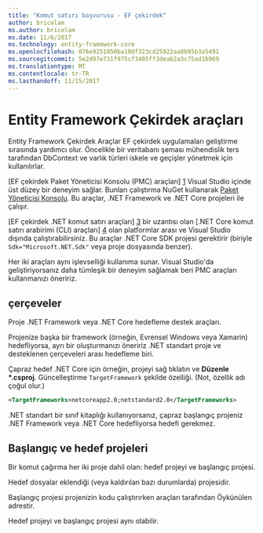 ```yaml
---
title: "Komut satırı başvurusu - EF çekirdek"
author: bricelam
ms.author: bricelam
ms.date: 11/6/2017
ms.technology: entity-framework-core
ms.openlocfilehash: 076e9251850ba10df323cd25922aa8b95b3a5491
ms.sourcegitcommit: 5e2d97e731f975cf3405ff3deab2a3c75ad1b969
ms.translationtype: MT
ms.contentlocale: tr-TR
ms.lasthandoff: 11/15/2017
---
```

<a name="entity-framework-core-tools"></a>Entity Framework Çekirdek araçları
===========================
Entity Framework Çekirdek Araçlar EF çekirdek uygulamaları geliştirme sırasında yardımcı olur. Öncelikle bir veritabanı şeması mühendislik ters tarafından DbContext ve varlık türleri iskele ve geçişler yönetmek için kullanılırlar.

[EF çekirdek Paket Yöneticisi Konsolu (PMC) araçları] [ 1] Visual Studio içinde üst düzey bir deneyim sağlar. Bunları çalıştırma NuGet kullanarak [Paket Yöneticisi Konsolu][2]. Bu araçlar, .NET Framework ve .NET Core projeleri ile çalışır.

[EF çekirdek .NET komut satırı araçları] [ 3] bir uzantısı olan [.NET Core komut satırı arabirimi (CLI) araçları] [ 4] olan platformlar arası ve Visual Studio dışında çalıştırabilirsiniz. Bu araçlar .NET Core SDK projesi gerektirir (biriyle `Sdk="Microsoft.NET.Sdk"` veya proje dosyasında benzer).

Her iki araçları aynı işlevselliği kullanıma sunar. Visual Studio'da geliştiriyorsanız daha tümleşik bir deneyim sağlamak beri PMC araçları kullanmanızı öneririz.

<a name="frameworks"></a>çerçeveler
----------
Proje .NET Framework veya .NET Core hedefleme destek araçları.

Projenize başka bir framework (örneğin, Evrensel Windows veya Xamarin) hedefliyorsa, ayrı bir oluşturmanızı öneririz .NET standart proje ve desteklenen çerçeveleri arası hedefleme biri.

Çapraz hedef .NET Core için örneğin, projeyi sağ tıklatın ve **Düzenle \*.csproj**. Güncelleştirme `TargetFramework` şekilde özelliği. (Not, özellik adı çoğul olur.)

``` xml
<TargetFrameworks>netcoreapp2.0;netstandard2.0</TargetFrameworks>
```

.NET standart bir sınıf kitaplığı kullanıyorsanız, çapraz başlangıç projeniz .NET Framework veya .NET Core hedefliyorsa hedefi gerekmez.

<a name="startup-and-target-projects"></a>Başlangıç ve hedef projeleri
---------------------------
Bir komut çağırma her iki proje dahil olan: hedef projeyi ve başlangıç projesi.

Hedef dosyalar eklendiği (veya kaldırılan bazı durumlarda) projesidir.

Başlangıç projesi projenizin kodu çalıştırırken araçları tarafından Öykünülen adrestir.

Hedef projeyi ve başlangıç projesi aynı olabilir.


  [1]: powershell.md
  [2]: https://docs.microsoft.com/nuget/tools/package-manager-console
  [3]: dotnet.md
  [4]: https://docs.microsoft.com/dotnet/core/tools/
